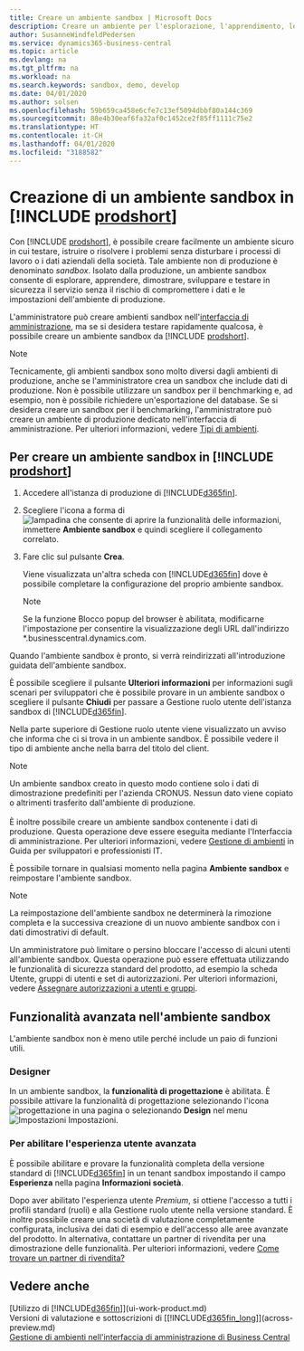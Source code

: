 ```yaml
---
title: Creare un ambiente sandbox | Microsoft Docs
description: Creare un ambiente per l'esplorazione, l'apprendimento, le dimostrazioni, lo sviluppo e i test.
author: SusanneWindfeldPedersen
ms.service: dynamics365-business-central
ms.topic: article
ms.devlang: na
ms.tgt_pltfrm: na
ms.workload: na
ms.search.keywords: sandbox, demo, develop
ms.date: 04/01/2020
ms.author: solsen
ms.openlocfilehash: 59b659ca458e6cfe7c13ef5094dbbf80a144c369
ms.sourcegitcommit: 88e4b30eaf6fa32af0c1452ce2f85ff1111c75e2
ms.translationtype: HT
ms.contentlocale: it-CH
ms.lasthandoff: 04/01/2020
ms.locfileid: "3188582"
---
```

# <a name="creating-a-sandbox-environment-in-prodshort"></a>Creazione di un ambiente sandbox in [!INCLUDE [prodshort](includes/prodshort.md)]

Con [!INCLUDE [prodshort](includes/prodshort.md)], è possibile creare facilmente un ambiente sicuro in cui testare, istruire o risolvere i problemi senza disturbare i processi di lavoro o i dati aziendali della società. Tale ambiente non di produzione è denominato *sandbox*. Isolato dalla produzione, un ambiente sandbox consente di esplorare, apprendere, dimostrare, sviluppare e testare in sicurezza il servizio senza il rischio di compromettere i dati e le impostazioni dell'ambiente di produzione.  

L'amministratore può creare ambienti sandbox nell'[interfaccia di amministrazione](/dynamics365/business-central/dev-itpro/administration/tenant-admin-center-environments?toc=/dynamics365/business-central/toc.json), ma se si desidera testare rapidamente qualcosa, è possibile creare un ambiente sandbox da [!INCLUDE [prodshort](includes/prodshort.md)].  

> [!NOTE]
> Tecnicamente, gli ambienti sandbox sono molto diversi dagli ambienti di produzione, anche se l'amministratore crea un sandbox che include dati di produzione. Non è possibile utilizzare un sandbox per il benchmarking e, ad esempio, non è possibile richiedere un'esportazione del database. Se si desidera creare un sandbox per il benchmarking, l'amministratore può creare un ambiente di produzione dedicato nell'interfaccia di amministrazione. Per ulteriori informazioni, vedere [Tipi di ambienti](/dynamics365/business-central/dev-itpro/administration/tenant-admin-center-environments#types-of-environments).

## <a name="to-create-a-sandbox-environment-in-your-prodshort"></a>Per creare un ambiente sandbox in [!INCLUDE [prodshort](includes/prodshort.md)]

1. Accedere all'istanza di produzione di [!INCLUDE[d365fin](includes/d365fin_md.md)].

2. Scegliere l'icona a forma di ![lampadina che consente di aprire la funzionalità delle informazioni](media/ui-search/search_small.png "Informazioni sull'operazione che si desidera eseguire"), immettere **Ambiente sandbox** e quindi scegliere il collegamento correlato.
    <!-- ![Sandbox Environment Setup](./media/across-sandbox/sandbox-environment-setup.png) -->
3. Fare clic sul pulsante **Crea**.  

    Viene visualizzata un'altra scheda con [!INCLUDE[d365fin](includes/d365fin_md.md)] dove è possibile completare la configurazione del proprio ambiente sandbox.

    > [!NOTE]  
    >  Se la funzione Blocco popup del browser è abilitata, modificarne l'impostazione per consentire la visualizzazione degli URL dall'indirizzo *.businesscentral.dynamics.com.

Quando l'ambiente sandbox è pronto, si verrà reindirizzati all'introduzione guidata dell'ambiente sandbox.
<!-- ![Sandbox Welcome Wizard](./media/across-sandbox/sandbox-wizard.png) -->

È possibile scegliere il pulsante **Ulteriori informazioni** per informazioni sugli scenari per sviluppatori che è possibile provare in un ambiente sandbox o scegliere il pulsante **Chiudi** per passare a Gestione ruolo utente dell'istanza sandbox di [!INCLUDE[d365fin](includes/d365fin_md.md)].

Nella parte superiore di Gestione ruolo utente viene visualizzato un avviso che informa che ci si trova in un ambiente sandbox. È possibile vedere il tipo di ambiente anche nella barra del titolo del client.
    <!-- ![Sandbox RoleCenter Notification](./media/across-sandbox/sandbox-rolecenter-notification.png) -->

> [!NOTE]
> Un ambiente sandbox creato in questo modo contiene solo i dati di dimostrazione predefiniti per l'azienda CRONUS. Nessun dato viene copiato o altrimenti trasferito dall'ambiente di produzione.<br /><br />
> È inoltre possibile creare un ambiente sandbox contenente i dati di produzione. Questa operazione deve essere eseguita mediante l'Interfaccia di amministrazione. Per ulteriori informazioni, vedere [Gestione di ambienti](/dynamics365/business-central/dev-itpro/administration/tenant-admin-center-environments) in Guida per sviluppatori e professionisti IT.

È possibile tornare in qualsiasi momento nella pagina **Ambiente sandbox** e reimpostare l'ambiente sandbox.

> [!NOTE]  
> La reimpostazione dell'ambiente sandbox ne determinerà la rimozione completa e la successiva creazione di un nuovo ambiente sandbox con i dati dimostrativi di default.  

<!--To switch between your production and sandbox environments, you can use the Business Central app launcher.
    ![Sandbox Dynamics365 Menu](./media/across-sandbox/sandbox-dynamics365-menu.png) -->

Un amministratore può limitare o persino bloccare l'accesso di alcuni utenti all'ambiente sandbox. Questa operazione può essere effettuata utilizzando le funzionalità di sicurezza standard del prodotto, ad esempio la scheda Utente, gruppi di utenti e set di autorizzazioni. Per ulteriori informazioni, vedere [Assegnare autorizzazioni a utenti e gruppi](ui-define-granular-permissions.md).  

<!-- ![Sandbox Permission Sets](./media/across-sandbox/sandbox-permission-sets.png) -->

## <a name="advanced-functionality-in-the-sandbox-environment"></a>Funzionalità avanzata nell'ambiente sandbox

L'ambiente sandbox non è meno utile perché include un paio di funzioni utili.

### <a name="designer"></a>Designer

In un ambiente sandbox, la **funzionalità di progettazione** è abilitata. È possibile attivare la funzionalità di progettazione selezionando l'icona ![progettazione](./media/across-sandbox/sandbox-inclient-design-icon.png) in una pagina o selezionando **Design** nel menu ![Impostazioni](media/ui-experience/settings_icon_small.png) Impostazioni.

<!-- ![In-client Designer](./media/across-sandbox/sandbox-inclient-designer.png) -->

### <a name="to-enable-the-advanced-user-experience"></a>Per abilitare l'esperienza utente avanzata
È possibile abilitare e provare la funzionalità completa della versione standard di [!INCLUDE[d365fin](includes/d365fin_md.md)] in un tenant sandbox impostando il campo **Esperienza** nella pagina **Informazioni società**.

<!-- ![Sandbox Environment Advanced](./media/across-sandbox/sandbox-advanced.png) -->

<!-- ![Sandbox Production](./media/across-sandbox/sandbox-production.png) -->

Dopo aver abilitato l'esperienza utente *Premium*, si ottiene l'accesso a tutti i profili standard (ruoli) e alla Gestione ruolo utente nella versione standard. È inoltre possibile creare una società di valutazione completamente configurata, inclusiva dei dati di esempio e dell'accesso alle aree avanzate del prodotto. In alternativa, contattare un partner di rivendita per una dimostrazione delle funzionalità. Per ulteriori informazioni, vedere [Come trovare un partner di rivendita?](across-faq.md#findpartner)  

<!-- ![Sandbox New Company](./media/across-sandbox/sandbox-newcompany.png) -->

## <a name="see-also"></a>Vedere anche

[Utilizzo di [!INCLUDE[d365fin](includes/d365fin_md.md)]](ui-work-product.md)  
Versioni di valutazione e sottoscrizioni di [[!INCLUDE[d365fin_long](includes/d365fin_long_md.md)]](across-preview.md)  
[Gestione di ambienti nell'interfaccia di amministrazione di Business Central](/dynamics365/business-central/dev-itpro/administration/tenant-admin-center-environments)  
